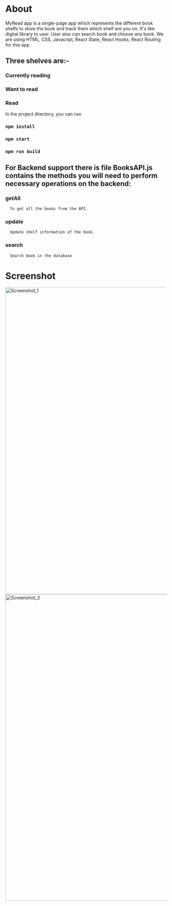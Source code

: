 # About

MyRead app is a single-page app which represents the different book shelfs to store the book and track them which shelf are you on. It's like digital library to user. User also can search book and choose any book. We are using HTML, CSS, Javacript, React State, React Hooks, React Routing for this app.

## Three shelves are:-
### Currently reading
### Want to read
### Read

In the project directory, you can run:

### `npm install`

### `npm start`

### `npm run build`

## For Backend support there is file BooksAPI.js contains the methods you will need to perform necessary operations on the backend:

### getAll 
      To get all the books from the API.
      
### update 
      Update shelf information of the book.
      
### search 
      Search book in the database

# Screenshot 

<img width="960" alt="Screenshot_1" src="https://user-images.githubusercontent.com/78379618/228813193-fc57f3ae-1495-43e1-9383-b2525af65203.png">

<img width="958" alt="Screenshot_2" src="https://user-images.githubusercontent.com/78379618/228813250-8c242124-5693-40be-b539-f33fe5d45e69.png">
